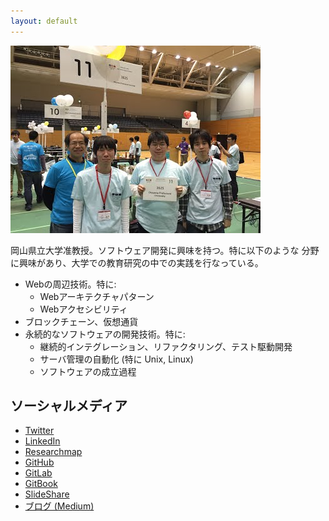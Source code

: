 ```yaml
---
layout: default
---
```

![snapshot on ACM ICPC 2015 at Tsukuba](/assets/img/IMG_0234.jpeg)

岡山県立大学准教授。ソフトウェア開発に興味を持つ。特に以下のような
分野に興味があり、大学での教育研究の中での実践を行なっている。

- Webの周辺技術。特に:
  - Webアーキテクチャパターン
  - Webアクセシビリティ
- ブロックチェーン、仮想通貨
- 永続的なソフトウェアの開発技術。特に:
  - 継続的インテグレーション、リファクタリング、テスト駆動開発
  - サーバ管理の自動化 (特に Unix, Linux)
  - ソフトウェアの成立過程

## ソーシャルメディア

- <a href="https://twitter.com/kunishi" data-proofer-ignore>Twitter</a>
- <a href="https://jp.linkedin.com/in/takeokunishima" data-proofer-ignore>LinkedIn</a>
- <a href="https://researchmap.jp/kunishima/" data-proofer-ignore>Researchmap</a>
- <a href="https://github.com/kunishi" data-proofer-ignore>GitHub</a>
- <a href="https://gitlab.com/u/kunishi" data-proofer-ignore>GitLab</a>
- <a href="https://kunishi.gitbooks.io/" data-proofer-ignore>GitBook</a>
- <a href="http://www.slideshare.net/kunishi" data-proofer-ignore>SlideShare</a>
- <a href="https://medium.com/@kunishi" data-proofer-ignore>ブログ (Medium)</a>
